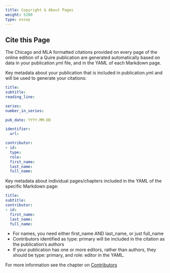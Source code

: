 ```yaml
---
title: Copyright & About Pages
weight: 5200
type: essay
---
```


## Cite this Page

The Chicago and MLA formatted citations provided on every page of the online edition of a Quire publication are generated automatically based on data in your publication.yml file, and in the YAML of each Markdown page.

Key metadata about your publication that is included in publication.yml and will be used to generate your citations:

```yaml
title:
subtitle:
reading_line:

series:
number_in_series:

pub_date: YYYY-MM-DD

identifier:
  url:

contributor:
- id:
  type:
  role:
  first_name:
  last_name:
  full_name:
```

Key metadata about individual pages/chapters included in the YAML of the specific Markdown page:

```yaml
title:
subtitle:
contributor:
- id:
  first_name:
  last_name:
  full_name:
```

- For names, you need either first_name AND last_name, or just full_name
- Contributors identified as type: primary will be included in the citation as the publication’s authors
- If your publication has one or more editors, rather than authors, they should be type: primary, and role: editor in the YAML.

For more information see the chapter on [Contributors](/documentation/contributors/)

